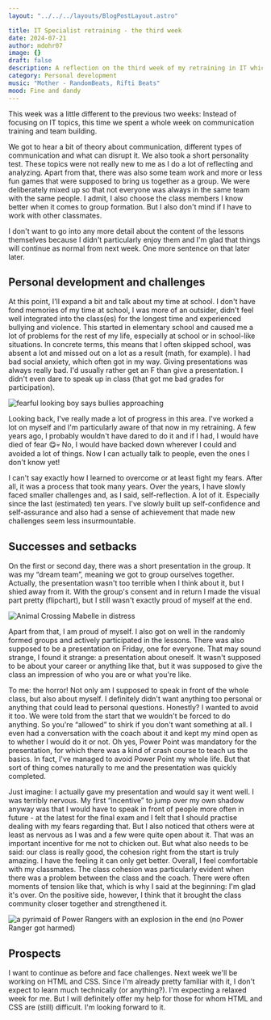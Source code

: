 ```yaml
---
layout: "../../../layouts/BlogPostLayout.astro"

title: IT Specialist retraining - the third week 
date: 2024-07-21
author: mdohr07
image: {}
draft: false
description: A reflection on the third week of my retraining in IT which was... different
category: Personal development
music: "Mother - RandomBeats, Rifti Beats"
mood: Fine and dandy
---
```

This week was a little different to the previous two weeks: Instead of focusing on IT topics, this time we spent a whole week on communication training and team building. 

We got to hear a bit of theory about communication, different types of communication and what can disrupt it. We also took a short personality test. These topics were not really new to me as I do a lot of reflecting and analyzing. 
Apart from that, there was also some team work and more or less fun games that were supposed to bring us together as a group. We were deliberately mixed up so that not everyone was always in the same team with the same people. I admit, I also choose the class members I know better when it comes to group formation. But I also don't mind if I have to work with other classmates.

I don't want to go into any more detail about the content of the lessons themselves because I didn't particularly enjoy them and I'm glad that things will continue as normal from next week. One more sentence on that later later.

## Personal development and challenges
At this point, I'll expand a bit and talk about my time at school. I don't have fond memories of my time at school, I was more of an outsider, didn't feel well integrated into the class(es) for the longest time and experienced bullying and violence. 
This started in elementary school and caused me a lot of problems for the rest of my life, especially at school or in school-like situations.
In concrete terms, this means that I often skipped school, was absent a lot and missed out on a lot as a result (math, for example). I had bad social anxiety, which often got in my way. Giving presentations was always really bad. I'd usually rather get an F than give a presentation. I didn't even dare to speak up in class (that got me bad grades for participation).

<img src="https://media1.giphy.com/media/v1.Y2lkPTc5MGI3NjExNjhxaWNtcHVscHZ2czhnZnZxanI1YmNpbnpmOGVsb3EzaWxpbTViOSZlcD12MV9pbnRlcm5hbF9naWZfYnlfaWQmY3Q9Zw/3o6Mb4nqGh1yg3AtqM/giphy.webp" alt="fearful looking boy says bullies approaching">

Looking back, I've really made a lot of progress in this area. I've worked a lot on myself and I'm particularly aware of that now in my retraining. A few years ago, I probably wouldn't have dared to do it and if I had, I would have died of fear 😋💀 No, I would have backed down wherever I could and avoided a lot of things. Now I can actually talk to people, even the ones I don't know yet!

I can't say exactly how I learned to overcome or at least fight my fears. After all, it was a process that took many years. Over the years, I have slowly faced smaller challenges and, as I said, self-reflection. A lot of it. Especially since the last (estimated) ten years. I've slowly built up self-confidence and self-assurance and also had a sense of achievement that made new challenges seem less insurmountable.

## Successes and setbacks
On the first or second day, there was a short presentation in the group. It was my “dream team”, meaning we got to group ourselves together. Actually, the presentation wasn't too terrible when I think about it, but I shied away from it. With the group's consent and in return I made the visual part pretty (flipchart), but I still wasn't exactly proud of myself at the end.

<img src="https://i.giphy.com/5ZMxm0USj3aiA.webp" alt="Animal Crossing Mabelle in distress">

Apart from that, I am proud of myself. I also got on well in the randomly formed groups and actively participated in the lessons.
There was also supposed to be a presentation on Friday, one for everyone. That may sound strange, I found it strange: a presentation about oneself. It wasn't supposed to be about your career or anything like that, but it was supposed to give the class an impression of who you are or what you're like. 

To me: the horror! Not only am I supposed to speak in front of the whole class, but also about myself. I definitely didn't want anything too personal or anything that could lead to personal questions. Honestly? I wanted to avoid it too. We were told from the start that we wouldn't be forced to do anything. So you're “allowed” to shirk if you don't want something at all.
I even had a conversation with the coach about it and kept my mind open as to whether I would do it or not. 
Oh yes, Power Point was mandatory for the presentation, for which there was a kind of crash course to teach us the basics. In fact, I've managed to avoid Power Point my whole life. But that sort of thing comes naturally to me and the presentation was quickly completed.

Just imagine: I actually gave my presentation and would say it went well. I was terribly nervous. My first “incentive” to jump over my own shadow anyway was that I would have to speak in front of people more often in future - at the latest for the final exam and I felt that I should practise dealing with my fears regarding that. But I also noticed that others were at least as nervous as I was and a few were quite open about it. That was an important incentive for me not to chicken out. But what also needs to be said: our class is really good, the cohesion right from the start is truly amazing. I have the feeling it can only get better. Overall, I feel comfortable with my classmates. 
The class cohesion was particularly evident when there was a problem between the class and the coach. There were often moments of tension like that, which is why I said at the beginning: I'm glad it's over. On the positive side, however, I think that it brought the class community closer together and strengthened it.

<img src="https://i.giphy.com/Wz59qKxz2B9oQ.webp" alt="a pyrimaid of Power Rangers with an explosion in the end (no Power Ranger got harmed)">

## Prospects
I want to continue as before and face challenges. Next week we'll be working on HTML and CSS. Since I'm already pretty familiar with it, I don't expect to learn much technically (or anything?). I'm expecting a relaxed week for me. But I will definitely offer my help for those for whom HTML and CSS are (still) difficult. I'm looking forward to it.